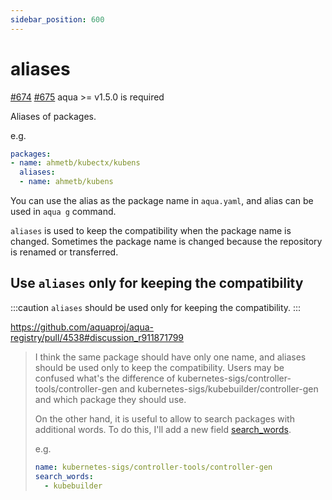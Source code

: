 ```yaml
---
sidebar_position: 600
---
```


# aliases

[#674](https://github.com/aquaproj/aqua/pull/674) [#675](https://github.com/aquaproj/aqua/pull/675) aqua >= v1.5.0 is required

Aliases of packages.

e.g.

```yaml
packages:
- name: ahmetb/kubectx/kubens
  aliases:
  - name: ahmetb/kubens
```

You can use the alias as the package name in `aqua.yaml`, and alias can be used in `aqua g` command.

`aliases` is used to keep the compatibility when the package name is changed.
Sometimes the package name is changed because the repository is renamed or transferred.

## Use `aliases` only for keeping the compatibility

:::caution
`aliases` should be used only for keeping the compatibility.
:::

https://github.com/aquaproj/aqua-registry/pull/4538#discussion_r911871799

> I think the same package should have only one name, and aliases should be used only to keep the compatibility.
> Users may be confused what's the difference of kubernetes-sigs/controller-tools/controller-gen and kubernetes-sigs/kubebuilder/controller-gen and which package they should use.
> 
> On the other hand, it is useful to allow to search packages with additional words.
> To do this, I'll add a new field [search_words](search-words.md).
> 
> e.g.
> 
> ```yaml
> name: kubernetes-sigs/controller-tools/controller-gen
> search_words:
>   - kubebuilder
> ```
